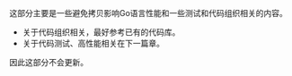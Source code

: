 这部分主要是一些避免拷贝影响Go语言性能和一些测试和代码组织相关的内容。





- 关于代码组织相关，最好参考已有的代码库。
- 关于代码测试、高性能相关在下一篇章。







因此这部分不会更新。